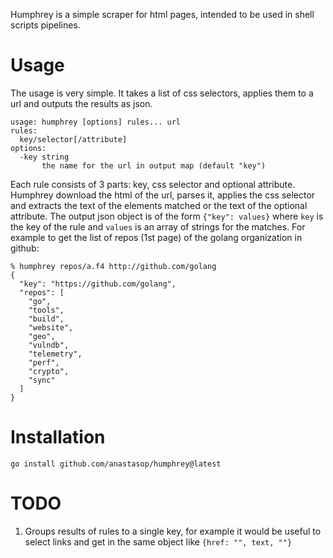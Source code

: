 
Humphrey is a simple scraper for html pages, intended to be used in shell scripts pipelines.

# Usage

The usage is very simple. It takes a list of css selectors, applies them to a url and outputs the results as json.

```
usage: humphrey [options] rules... url
rules:
  key/selector[/attribute]
options:
  -key string
       the name for the url in output map (default "key")
```

Each rule consists of 3 parts: key, css selector and optional attribute. Humphrey download the html of the url, parses it, applies the css selector and extracts the text of the elements matched or the text of the optional attribute. The output json object is of the form `{"key": values}` where `key` is the key of the rule and `values` is an array of strings for the matches. For example to get the list of repos (1st page) of the golang organization in github:

```
% humphrey repos/a.f4 http://github.com/golang
{
  "key": "https://github.com/golang",
  "repos": [
    "go",
    "tools",
    "build",
    "website",
    "geo",
    "vulndb",
    "telemetry",
    "perf",
    "crypto",
    "sync"
  ]
}
```

# Installation

`go install github.com/anastasop/humphrey@latest`

# TODO
1. Groups results of rules to a single key, for example it would be useful to select links and get in the same object like `{href: "", text, ""}`
